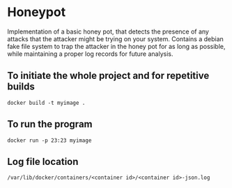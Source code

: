 # Honeypot
Implementation of a basic honey pot, that detects the presence of any attacks that the attacker might be trying on your system. Contains a debian fake file system to trap the attacker in the honey pot for as long as possible, while maintaining a proper log records for future analysis.

## To initiate the whole project and for repetitive builds
``` docker build -t myimage . ```

## To run the program
``` docker run -p 23:23 myimage ```

## Log file location
``` /var/lib/docker/containers/<container id>/<container id>-json.log ```

